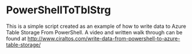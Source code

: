 # PowerShellToTblStrg
This is a simple script created as an example of how to write data to Azure Table Storage From PowerShell.
A video and written walk through can be found at http://www.ciraltos.com/write-data-from-powershell-to-azure-table-storage/


